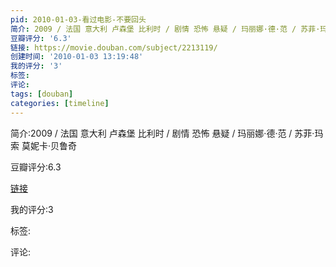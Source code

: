 ```yaml
---
pid: 2010-01-03-看过电影-不要回头
简介: 2009 / 法国 意大利 卢森堡 比利时 / 剧情 恐怖 悬疑 / 玛丽娜·德·范 / 苏菲·玛索 莫妮卡·贝鲁奇
豆瓣评分: '6.3'
链接: https://movie.douban.com/subject/2213119/
创建时间: '2010-01-03 13:19:48'
我的评分: '3'
标签:
评论:
tags: [douban]
categories: [timeline]
---
```

简介:2009 / 法国 意大利 卢森堡 比利时 / 剧情 恐怖 悬疑 / 玛丽娜·德·范 / 苏菲·玛索 莫妮卡·贝鲁奇

豆瓣评分:6.3

[链接](https://movie.douban.com/subject/2213119/)

我的评分:3

标签:

评论:

